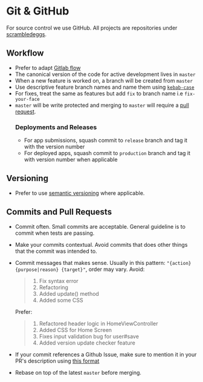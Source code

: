 # Git & GitHub
For source control we use GitHub. All projects are repositories under [scrambledeggs](https://github.com/scrambledeggs).

## Workflow
- Prefer to adapt [Gitlab flow](https://about.gitlab.com/2014/09/29/gitlab-flow/)
- The canonical version of the code for active development lives in `master`
- When a new feature is worked on, a branch will be created from `master`
- Use descriptive feature branch names and name them using [`kebab-case`](https://en.wikipedia.org/wiki/Letter_case#Special_case_styles)
- For fixes, treat the same as features but add `fix` to branch name i.e `fix-your-face`
- `master` will be write protected and merging to `master` will require a [pull request](https://help.github.com/articles/about-pull-requests/).
  ### Deployments and Releases
  - For app submissions, squash commit to `release` branch and tag it with the version number
  - For deployed apps, squash commit to `production` branch and tag it with version number when applicable

## Versioning
- Prefer to use [semantic versioning](http://semver.org/) where applicable.

## Commits and Pull Requests
- Commit often. Small commits are acceptable. General guideline is to commit when tests are passing.
- Make your commits contextual. Avoid commits that does other things that the commit was intended to.
- Commit messages that makes sense. Usually in this pattern: `"{action} {purpose|reason} {target}"`, order may vary.
  Avoid:
  > 1. Fix syntax error
  > 2. Refactoring
  > 3. Added update() method
  > 4. Added some CSS

  Prefer:
  > 1. Refactored header logic in HomeViewController
  > 2. Added CSS for Home Screen
  > 3. Fixes input validation bug for user#save
  > 4. Added version update checker feature
  
- If your commit references a Github Issue, make sure to mention it in your PR's description using [this format](https://help.github.com/articles/closing-issues-via-commit-messages/)
- Rebase on top of the latest `master` before merging.
